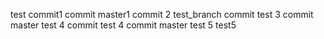 test
commit1
commit master1
commit 2 test_branch
commit test 3
commit master test 4
commit test 4
commit master test 5
test5